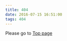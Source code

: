 ```yaml
---
title: 404
date: 2016-07-15 16:51:00
tags: 404
---
```


Please go to [Top page](https://grimoire.gl)
